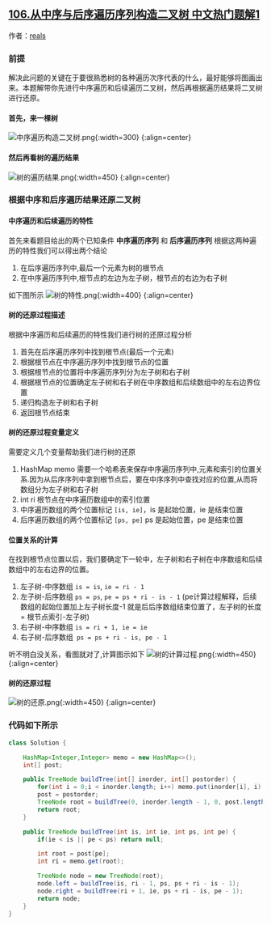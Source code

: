 ## [106.从中序与后序遍历序列构造二叉树 中文热门题解1](https://leetcode.cn/problems/construct-binary-tree-from-inorder-and-postorder-traversal/solutions/100000/tu-jie-gou-zao-er-cha-shu-wei-wan-dai-xu-by-user72)

作者：[reals](https://leetcode.cn/u/reals)
### 前提
解决此问题的关键在于要很熟悉树的各种遍历次序代表的什么，最好能够将图画出来。本题解带你先进行中序遍历和后续遍历二叉树，然后再根据遍历结果将二叉树进行还原。
#### 首先，来一棵树
![中序遍历构造二叉树.png](https://pic.leetcode-cn.com/b3dafe801ce8aaafde54f9e45c3d9fd206b1b94612f7ac518bcb0969a39f5461-%E4%B8%AD%E5%BA%8F%E9%81%8D%E5%8E%86%E6%9E%84%E9%80%A0%E4%BA%8C%E5%8F%89%E6%A0%91.png){:width=300}
{:align=center}
#### 然后再看树的遍历结果
![树的遍历结果.png](https://pic.leetcode-cn.com/ea206eb543a5dabd80625250199187b892a5cbc58806b86a05790c2897fab8d9-%E6%A0%91%E7%9A%84%E9%81%8D%E5%8E%86%E7%BB%93%E6%9E%9C.png){:width=450}
{:align=center}
### 根据中序和后序遍历结果还原二叉树
#### 中序遍历和后续遍历的特性
首先来看题目给出的两个已知条件 **中序遍历序列** 和 **后序遍历序列** 根据这两种遍历的特性我们可以得出两个结论
1. 在后序遍历序列中,最后一个元素为树的根节点
2. 在中序遍历序列中,根节点的左边为左子树，根节点的右边为右子树

如下图所示
![树的特性.png](https://pic.leetcode-cn.com/3293e7ccb41baaf52adca7e13cc0f258e1c83a4c588f9b6cb3e86410a540f298-%E6%A0%91%E7%9A%84%E7%89%B9%E6%80%A7.png){:width=400}
{:align=center}
#### 树的还原过程描述
根据中序遍历和后续遍历的特性我们进行树的还原过程分析
1. 首先在后序遍历序列中找到根节点(最后一个元素)
2. 根据根节点在中序遍历序列中找到根节点的位置
3. 根据根节点的位置将中序遍历序列分为左子树和右子树
4. 根据根节点的位置确定左子树和右子树在中序数组和后续数组中的左右边界位置
5. 递归构造左子树和右子树
6. 返回根节点结束

#### 树的还原过程变量定义
需要定义几个变量帮助我们进行树的还原
1. HashMap memo 需要一个哈希表来保存中序遍历序列中,元素和索引的位置关系.因为从后序序列中拿到根节点后，要在中序序列中查找对应的位置,从而将数组分为左子树和右子树
2. int ri 根节点在中序遍历数组中的索引位置
3. 中序遍历数组的两个位置标记 `[is, ie]`，is 是起始位置，ie 是结束位置
4. 后序遍历数组的两个位置标记 `[ps, pe]` ps 是起始位置，pe 是结束位置
#### 位置关系的计算
在找到根节点位置以后，我们要确定下一轮中，左子树和右子树在中序数组和后续数组中的左右边界的位置。
1. 左子树-中序数组 `is = is`, `ie = ri - 1`
2. 左子树-后序数组 `ps = ps`, `pe = ps + ri - is - 1` (pe计算过程解释，后续数组的起始位置加上左子树长度-1 就是后后序数组结束位置了，左子树的长度 = 根节点索引-左子树)
3. 右子树-中序数组 `is = ri + 1, ie = ie`
4. 右子树-后序数组` ps = ps + ri - is, pe - 1`

听不明白没关系，看图就对了,计算图示如下
![树的计算过程.png](https://pic.leetcode-cn.com/50d7d9c1ac4c66d7089f4cc6e16d053a918230e333710b8fe312f2c622030287-%E6%A0%91%E7%9A%84%E8%AE%A1%E7%AE%97%E8%BF%87%E7%A8%8B.png){:width=450}
{:align=center}
#### 树的还原过程
![树的还原.png](https://pic.leetcode-cn.com/ac050d257073f47285353d7ad412fb832326237ea85948a8b69d338171d67543-%E6%A0%91%E7%9A%84%E8%BF%98%E5%8E%9F.png){:width=450}
{:align=center}

### 代码如下所示
```Java []
class Solution {

    HashMap<Integer,Integer> memo = new HashMap<>();
    int[] post;

    public TreeNode buildTree(int[] inorder, int[] postorder) {
        for(int i = 0;i < inorder.length; i++) memo.put(inorder[i], i);
        post = postorder;
        TreeNode root = buildTree(0, inorder.length - 1, 0, post.length - 1);
        return root;
    }

    public TreeNode buildTree(int is, int ie, int ps, int pe) {
        if(ie < is || pe < ps) return null;

        int root = post[pe];
        int ri = memo.get(root);

        TreeNode node = new TreeNode(root);
        node.left = buildTree(is, ri - 1, ps, ps + ri - is - 1);
        node.right = buildTree(ri + 1, ie, ps + ri - is, pe - 1);
        return node;
    }
}
```
